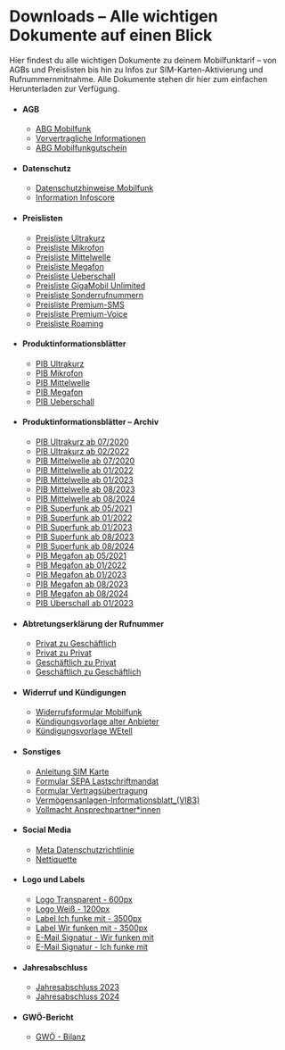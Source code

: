 Downloads – Alle wichtigen Dokumente auf einen Blick
==========

Hier findest du alle wichtigen Dokumente zu deinem Mobilfunktarif – von AGBs und Preislisten bis hin zu Infos zur SIM-Karten-Aktivierung und Rufnummernmitnahme. Alle Dokumente stehen dir hier zum einfachen Herunterladen zur Verfügung.

* #### AGB ####

  * [ABG Mobilfunk](/media/filer_public/17/17/17177adf-5df1-4677-b9a3-5b1ccbc8fa1c/agb_mobil.pdf)
  * [Vorvertragliche Informationen](/media/filer_public/8a/bf/8abfa2a0-7105-472d-95e1-908abc07e083/vorvertragliche_informationen.pdf)
  * [ABG Mobilfunkgutschein](/media/filer_public/97/ee/97ee065c-21dd-47bb-8770-2c1fa76a55d7/agb-mobilfunkgutschein-starterpaket.pdf)

* #### Datenschutz ####

  * [Datenschutzhinweise Mobilfunk](/media/filer_public/9f/92/9f921efa-d73b-4292-86f6-06673dd820dd/datenschutzhinweise_mobil.pdf)
  * [Information Infoscore](/media/filer_public/73/0b/730bbf89-f2ff-4591-9108-ea4a1b96f553/information_infoscore.pdf)

* #### Preislisten ####

  * [Preisliste Ultrakurz](/media/filer_public/d8/b9/d8b98901-929f-40e1-b041-bb9e4e853d1a/preisliste_ultrakurz.pdf)
  * [Preisliste Mikrofon](/media/filer_public/0c/90/0c907cbf-3f81-401f-ab1e-9a38f035c6d7/preisliste_mikrofon.pdf)
  * [Preisliste Mittelwelle](/media/filer_public/68/1e/681ef48a-2788-4460-b343-5c737b7d7dc6/preisliste_mittelwelle.pdf)
  * [Preisliste Megafon](/media/filer_public/96/28/96282646-d79c-4780-8252-855e514a1472/preisliste_megafon.pdf)
  * [Preisliste Ueberschall](/media/filer_public/9a/fe/9afebfcd-5b69-47ae-bb8d-ae623d2edc35/preisliste_ueberschall.pdf)
  * [Preisliste GigaMobil Unlimited](/media/filer_public/a3/b3/a3b397fc-35fd-4353-a7c8-5f65674a38b7/preisliste_gigamobil_unlimited.pdf)
  * [Preisliste Sonderrufnummern](/media/filer_public/41/be/41bec59f-5359-45d1-a738-ec5d06afc939/preisliste_sonderrrufnummern.pdf)
  * [Preisliste Premium-SMS](/media/filer_public/b0/67/b067f2c0-b457-46e3-9b3f-94d1e40b0559/preisliste_premiumsms.pdf)
  * [Preisliste Premium-Voice](/media/filer_public/dc/5f/dc5f964e-9545-47bd-bbed-b53c67f8e599/preisliste_premiumvoice.pdf)
  * [Preisliste Roaming](/media/filer_public/b5/4e/b54e88e5-e521-471c-8f7d-18f87cc0f7eb/wetell_pl_roaming_2025-06.pdf)

* #### Produktinformationsblätter ####

  * [PIB Ultrakurz](/media/filer_public/d8/42/d8420008-e2f6-4260-93d5-386f5d3099f4/pib_ultrakurz.pdf)
  * [PIB Mikrofon](/media/filer_public/58/9c/589c0c6e-928a-45f5-833c-591f41e6668a/pib_mikrofon.pdf)
  * [PIB Mittelwelle](/media/filer_public/99/da/99dac356-aa4f-430e-a5e2-8fd727d0f9c9/pib_mittelwelle.pdf)
  * [PIB Megafon](/media/filer_public/49/c2/49c2e709-a890-4f99-8569-dac33f010c57/pib_megafon.pdf)
  * [PIB Ueberschall](/media/filer_public/cb/a8/cba8c752-c2f5-4a87-910d-2a66c7d53f5d/pib_ueberschall.pdf)

* #### Produktinformationsblätter – Archiv ####

  * [PIB Ultrakurz ab 07/2020](/media/filer_public/10/cd/10cdfaa7-9eeb-4577-b16b-359e24822389/pib_ultrakurz_2020-07.pdf)
  * [PIB Ultrakurz ab 02/2022](/media/filer_public/78/88/78885b10-7165-4247-a873-059af1d0a8e3/pib_ultrakurz_2022-02.pdf)
  * [PIB Mittelwelle ab 07/2020](/media/filer_public/c0/32/c032badd-bb73-47ec-8a01-b05e76c476f0/pib_mittelwelle_2020-07.pdf)
  * [PIB Mittelwelle ab 01/2022](/media/filer_public/dc/b9/dcb9bafc-ea41-4bbe-8cff-ec93664c40d8/pib_mittelwelle_2022-01.pdf)
  * [PIB Mittelwelle ab 01/2023](/media/filer_public/f1/79/f179826b-614c-41a9-a5e1-6ec9a32f3739/pib_mittelwelle_2023-01.pdf)
  * [PIB Mittelwelle ab 08/2023](/media/filer_public/83/32/833260f4-d0bc-45c5-b803-23151db73afc/pib_mittelwelle_2023-08.pdf)
  * [PIB Mittelwelle ab 08/2024](/media/filer_public/80/af/80aff8b2-6a7d-429b-8234-e8043321450c/pib_mittelwelle_2024-08.pdf)
  * [PIB Superfunk ab 05/2021](/media/filer_public/ba/35/ba35d2da-cadc-493d-b03d-5e4b5da3afe0/pib_superfunk_2021-05.pdf)
  * [PIB Superfunk ab 01/2022](/media/filer_public/2e/b2/2eb277ec-9d87-4920-93bd-7973b1bfde59/pib_superfunk_2022-01.pdf)
  * [PIB Superfunk ab 01/2023](/media/filer_public/1f/c3/1fc3c462-8a5d-4448-965c-e6cf5f74c2c0/pib_superfunk_2023-01.pdf)
  * [PIB Superfunk ab 08/2023](/media/filer_public/7b/c7/7bc751ed-d4db-4f5e-9abe-427e5436370c/pib_superfunk_2023-08.pdf)
  * [PIB Superfunk ab 08/2024](/media/filer_public/b6/e9/b6e92739-aaf8-4490-a3e6-480df1b404be/pib_superfunk_2024-08.pdf)
  * [PIB Megafon ab 05/2021](/media/filer_public/14/7c/147cf875-a359-40e3-9414-cc8a25552349/pib_megafon_2021-05.pdf)
  * [PIB Megafon ab 01/2022](/media/filer_public/51/37/51373549-957d-4c50-91c0-95fbd16832f4/pib_megafon_2022-01.pdf)
  * [PIB Megafon ab 01/2023](/media/filer_public/49/5b/495b4c8a-b6ac-423b-bbc6-b6f688c913bc/pib_megafon_2023-01.pdf)
  * [PIB Megafon ab 08/2023](/media/filer_public/b1/6c/b16ce750-52b9-4c4d-962b-a0decf108e74/pib_megafon_2023-08.pdf)
  * [PIB Megafon ab 08/2024](/media/filer_public/58/c4/58c4e1f9-a371-447f-a8cd-aba6338be59c/pib_megafon_2024-08.pdf)
  * [PIB Überschall ab 01/2023](/media/filer_public/65/02/65026fd5-c7fc-469a-aaa5-3dfc2d7c4444/pib_uberschall_2023-01.pdf)

* #### Abtretungserklärung der Rufnummer ####

  * [Privat zu Geschäftlich](/media/filer_public/50/db/50dbb8b6-c2ee-4c41-bfb7-97d25b44476f/abtretungserklarung__privat_zu_geschaftlich.pdf)
  * [Privat zu Privat](/media/filer_public/b1/72/b17259e4-65ae-4c8f-bad0-8ea1cd4e1a0b/abtretungserklarung_privat_zu_privat.pdf)
  * [Geschäftlich zu Privat](/media/filer_public/64/7e/647e8681-3a2d-4718-a6e5-e085b9a1319b/abtretungserklarung__geschaftlich_zu_privat.pdf)
  * [Geschäftlich zu Geschäftlich](/media/filer_public/2a/2a/2a2a354b-6918-4489-8bed-32e9ed0b0f00/abtretungserklarung_geschaftlich_zu_geschaftlich.pdf)

* #### Widerruf und Kündigungen ####

  * [Widerrufsformular Mobilfunk](/media/filer_public/d3/37/d337bad8-8eac-47b3-947e-ea93e6470e4e/widerruf_mobil.pdf)
  * [Kündigungsvorlage alter Anbieter](/media/filer_public/1a/06/1a061960-737f-4ae3-8691-7bf92fe10c8e/kuendigungsvorlage.pdf)
  * [Kündigungsvorlage WEtell](/media/filer_public/eb/93/eb939a7d-551c-4fbb-bf25-6181690ac59b/kundigungsvorlage_wetell.pdf)

* #### Sonstiges ####

  * [Anleitung SIM Karte](/media/filer_public/fd/dc/fddc9482-f4b9-410c-9353-d728e1ba009f/anleitung_sim-karte.pdf)
  * [Formular SEPA Lastschriftmandat](/media/filer_public/e3/06/e3061c42-6e26-4c58-8dbd-6b28809005e5/formular_sepa_lastschriftmandat_wetell.pdf)
  * [Formular Vertragsübertragung](/media/filer_public/88/9b/889b7a6a-a210-4f80-bc37-7fcc6f0a056d/formular_vertragsuebertragung.pdf)
  * [Vermögensanlagen-Informationsblatt\_(VIB3)](/media/filer_public/72/48/72487ba5-b363-44c9-a190-c8b144922faf/vib_wetell_3.pdf)
  * [Vollmacht Ansprechpartner\*innen](/media/filer_public/1f/25/1f251c1e-a1cc-4f4c-9349-299bf0d785c7/vollmacht_ansprechpartnerinnen_geschaeftstarife.pdf)

* #### Social Media ####

  * [Meta Datenschutzrichtlinie](/media/filer_public/6d/a6/6da6f087-421f-440c-98c1-afa9c548da98/2025-05-21-meta-datenschutzhinweis.pdf)
  * [Nettiquette](/media/filer_public/67/62/6762f5a2-cb0e-4723-a2b5-e81e1e3a4726/community_nettiquette.pdf)

* #### Logo und Labels ####

  * [Logo Transparent - 600px](/media/filer_public/dd/8f/dd8fcdc5-08b8-4860-a90b-8048dd085009/wetell_logo_23_600px_3c.png)
  * [Logo Weiß - 1200px](/media/filer_public/e8/f6/e8f67ff6-d638-49f7-9815-61738f5a8901/wetell_logo_23_1200px_3c.jpg)
  * [Label Ich funke mit - 3500px](/media/filer_public/3d/3d/3d3da47b-9860-41c1-9ef3-b880060ebd63/2023_wetell_logo-label_ifm_3c_3500px.png)
  * [Label Wir funken mit - 3500px](/media/filer_public/be/af/beaf03de-8919-4046-951f-f2b2e19829cc/2023_wetell_logo-label_wfm_3c_3500px.png)
  * [E-Mail Signatur - Wir funken mit](/media/filer_public/b5/e7/b5e7cb44-163c-4c5a-87a2-f3ed27f9d146/signatur_wirfunkenmitwetell.png)
  * [E-Mail Signatur - Ich funke mit](/media/filer_public/59/ea/59ea7c4b-aa2b-4b98-854c-2386223e3870/signatur_ichfunkemitwetell.png)

* #### Jahresabschluss ####

  * [Jahresabschluss 2023](/media/filer_public/cb/69/cb694ccb-b7c9-48da-aa53-3efd072222c5/wetell-jahresabschluss-2023.pdf)
  * [Jahresabschluss 2024](/media/filer_public/82/9d/829d2388-bef1-4879-a4cc-20fbac19c5a0/jahresabschluss-2024.pdf)

* #### GWÖ-Bericht ####

  * [GWÖ - Bilanz](/media/filer_public/59/c5/59c59720-2831-4ab2-a4d7-7ce07a891f15/2023_wetell_gemeinwohl-bilanz.pdf)
